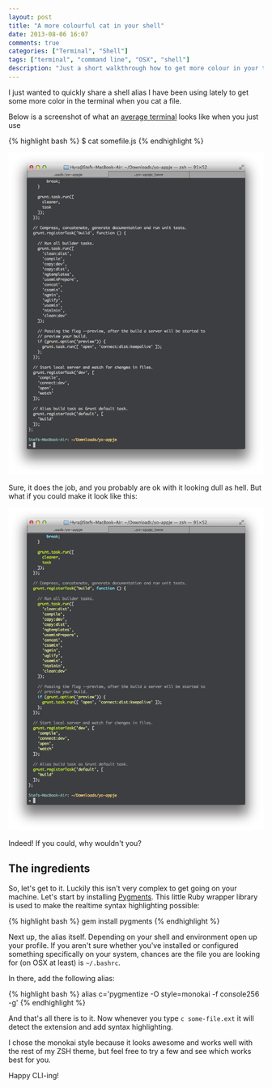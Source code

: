 ```yaml
---
layout: post
title: "A more colourful cat in your shell"
date: 2013-08-06 16:07
comments: true
categories: ["Terminal", "Shell"]
tags: ["terminal", "command line", "OSX", "shell"]
description: "Just a short walkthrough how to get more colour in your terminal when you cat a file"
---
```


I just wanted to quickly share a shell alias I have been using lately to get some more color in the terminal when you cat a file.

<!--more-->

Below is a screenshot of what an [average terminal](/customize-the-terminal/) looks like when you just use

{% highlight bash %}
  $ cat somefile.js
{% endhighlight %}

![Terminal Dull Colours](/images/screenshots/130806_terminal_dull.png "Terminal Dull Colours")

Sure, it does the job, and you probably are ok with it looking dull as hell. But what if you could make it look like this:

![Terminal Colour](/images/screenshots/130806_terminal_colour.png "Terminal Colour")

Indeed! If you could, why wouldn't you?

## The ingredients

So, let's get to it. Luckily this isn't very complex to get going on your machine. Let's start by installing [Pygments](https://github.com/tmm1/pygments.rb). This little Ruby wrapper library is used to make the realtime syntax highlighting possible:

{% highlight bash %}
  gem install pygments
{% endhighlight %}

Next up, the alias itself. Depending on your shell and environment open up your profile. If you aren't sure whether you've installed or configured something specifically on your system, chances are the file you are looking for (on OSX at least) is `~/.bashrc`.

In there, add the following alias:

{% highlight bash %}
  alias c='pygmentize -O style=monokai -f console256 -g'
{% endhighlight %}

And that's all there is to it. Now whenever you type `c some-file.ext` it will detect the extension and add syntax highlighting.

I chose the monokai style because it looks awesome and works well with the rest of my ZSH theme, but feel free to try a few and see which works best for you.

Happy CLI-ing!